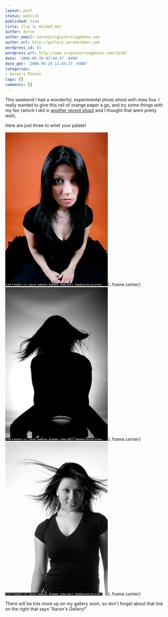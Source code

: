 ```yaml
---
layout: post
status: publish
published: true
title: Ilva Is Wicked Hot
author: Aaron
author_email: aaron@singleservingphoto.com
author_url: http://gallery.aaronbieber.com
wordpress_id: 81
wordpress_url: http://www.singleservingphoto.com/?p=81
date: '2006-06-29 07:44:37 -0400'
date_gmt: '2006-06-29 11:44:37 -0400'
categories:
- Aaron's Photos
tags: []
comments: []
---
```

This weekend I had a wonderful, experimental photo shoot with miss Ilva.
I really wanted to give this roll of orange paper a go, and try some
things with my fan (which I did in [another recent
shoot](http://gallery.thebailiwick.com/shannon) and I thought that went
pretty well).

Here are just three to whet your palate!

![](/ssp/24jun06-01.jpg){:.frame.center}\
 ![](/ssp/24jun06-02.jpg){:.frame.center}\
 ![](/ssp/24jun06-03.jpg){:.frame.center}

There will be lots more up on my gallery soon, so don't forget about
that link on the right that says "Aaron's Gallery!"
